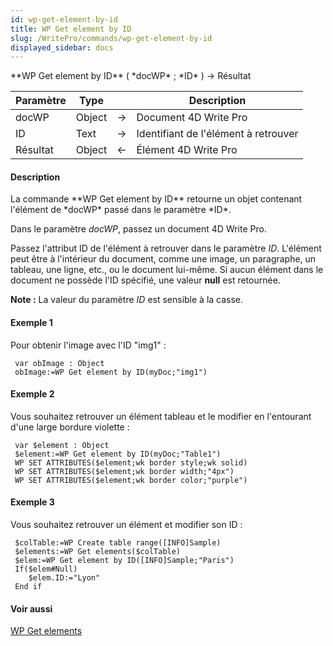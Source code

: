 ```yaml
---
id: wp-get-element-by-id
title: WP Get element by ID
slug: /WritePro/commands/wp-get-element-by-id
displayed_sidebar: docs
---
```


<!--REF #_command_.WP Get element by ID.Syntax-->**WP Get element by ID** ( *docWP* ; *ID* ) -> Résultat<!-- END REF-->
<!--REF #_command_.WP Get element by ID.Params-->
| Paramètre | Type |  | Description |
| --- | --- | --- | --- |
| docWP | Object | &rarr; | Document 4D Write Pro |
| ID | Text | &rarr; | Identifiant de l'élément à retrouver |
| Résultat | Object | &larr; | Élément 4D Write Pro |

<!-- END REF-->

#### Description 

<!--REF #_command_.WP Get element by ID.Summary-->La commande **WP Get element by ID** retourne un objet contenant l'élément de *docWP* passé dans le paramètre *ID*.<!-- END REF--> 

Dans le paramètre *docWP*, passez un document 4D Write Pro. 

Passez l'attribut ID de l'élément à retrouver dans le paramètre *ID*. L'élément peut être à l'intérieur du document, comme une image, un paragraphe, un tableau, une ligne, etc., ou le document lui-même. Si aucun élément dans le document ne possède l'ID spécifié, une valeur **null** est retournée.

**Note :** La valeur du paramètre *ID* est sensible à la casse.

#### Exemple 1 

Pour obtenir l'image avec l'ID "img1" :

```4d
 var obImage : Object
 obImage:=WP Get element by ID(myDoc;"img1")
```

#### Exemple 2 

Vous souhaitez retrouver un élément tableau et le modifier en l'entourant d'une large bordure violette :

```4d
 var $element : Object
 $element:=WP Get element by ID(myDoc;"Table1")
 WP SET ATTRIBUTES($element;wk border style;wk solid)
 WP SET ATTRIBUTES($element;wk border width;"4px")
 WP SET ATTRIBUTES($element;wk border color;"purple")
```

#### Exemple 3 

Vous souhaitez retrouver un élément et modifier son ID :

```4d
 $colTable:=WP Create table range([INFO]Sample)
 $elements:=WP Get elements($colTable)
 $elem:=WP Get element by ID([INFO]Sample;"Paris")
 If($elem#Null)
    $elem.ID:="Lyon"
 End if
```

#### Voir aussi 

[WP Get elements](wp-get-elements.md)  
